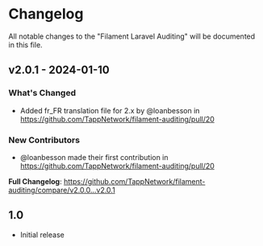 # Changelog

All notable changes to the "Filament Laravel Auditing" will be documented in this file.

## v2.0.1 - 2024-01-10

### What's Changed

* Added fr_FR translation file for 2.x by @loanbesson in https://github.com/TappNetwork/filament-auditing/pull/20

### New Contributors

* @loanbesson made their first contribution in https://github.com/TappNetwork/filament-auditing/pull/20

**Full Changelog**: https://github.com/TappNetwork/filament-auditing/compare/v2.0.0...v2.0.1

## 1.0

- Initial release
